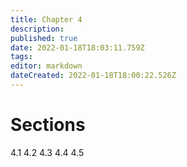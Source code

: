 ```yaml
---
title: Chapter 4
description: 
published: true
date: 2022-01-18T18:03:11.759Z
tags: 
editor: markdown
dateCreated: 2022-01-18T18:00:22.526Z
---
```


# Sections
4.1
4.2
4.3
4.4
4.5
